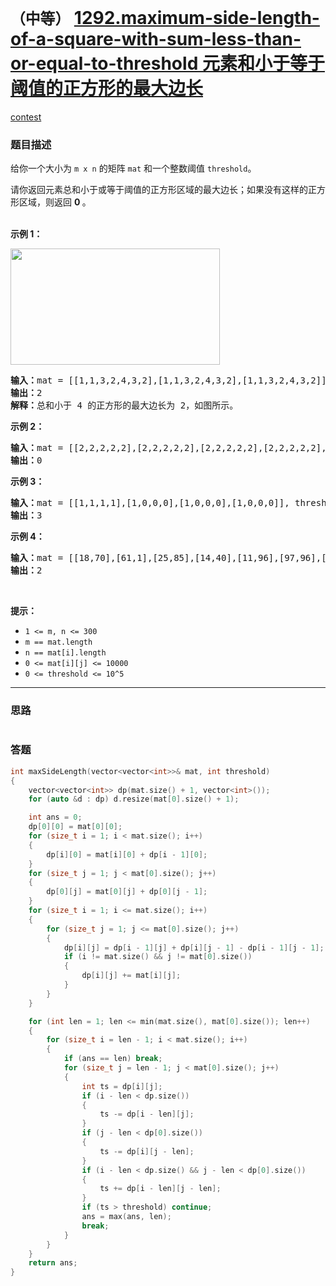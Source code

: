 # `（中等）` [1292.maximum-side-length-of-a-square-with-sum-less-than-or-equal-to-threshold 元素和小于等于阈值的正方形的最大边长](https://leetcode-cn.com/problems/maximum-side-length-of-a-square-with-sum-less-than-or-equal-to-threshold/)

[contest](https://leetcode-cn.com/contest/weekly-contest-167/problems/maximum-side-length-of-a-square-with-sum-less-than-or-equal-to-threshold/)

### 题目描述
<p>给你一个大小为&nbsp;<code>m x n</code>&nbsp;的矩阵&nbsp;<code>mat</code>&nbsp;和一个整数阈值&nbsp;<code>threshold</code>。</p>

<p>请你返回元素总和小于或等于阈值的正方形区域的最大边长；如果没有这样的正方形区域，则返回 <strong>0&nbsp;</strong>。<br>
&nbsp;</p>

<p><strong>示例 1：</strong></p>

<p><img style="height: 186px; width: 335px;" src="https://assets.leetcode-cn.com/aliyun-lc-upload/uploads/2019/12/15/e1.png" alt=""></p>

<pre><strong>输入：</strong>mat = [[1,1,3,2,4,3,2],[1,1,3,2,4,3,2],[1,1,3,2,4,3,2]], threshold = 4
<strong>输出：</strong>2
<strong>解释：</strong>总和小于 4 的正方形的最大边长为 2，如图所示。
</pre>

<p><strong>示例 2：</strong></p>

<pre><strong>输入：</strong>mat = [[2,2,2,2,2],[2,2,2,2,2],[2,2,2,2,2],[2,2,2,2,2],[2,2,2,2,2]], threshold = 1
<strong>输出：</strong>0
</pre>

<p><strong>示例 3：</strong></p>

<pre><strong>输入：</strong>mat = [[1,1,1,1],[1,0,0,0],[1,0,0,0],[1,0,0,0]], threshold = 6
<strong>输出：</strong>3
</pre>

<p><strong>示例 4：</strong></p>

<pre><strong>输入：</strong>mat = [[18,70],[61,1],[25,85],[14,40],[11,96],[97,96],[63,45]], threshold = 40184
<strong>输出：</strong>2
</pre>

<p>&nbsp;</p>

<p><strong>提示：</strong></p>

<ul>
	<li><code>1 &lt;= m, n &lt;= 300</code></li>
	<li><code>m == mat.length</code></li>
	<li><code>n == mat[i].length</code></li>
	<li><code>0 &lt;= mat[i][j] &lt;= 10000</code></li>
	<li><code>0 &lt;= threshold&nbsp;&lt;= 10^5</code></li>
</ul>


---
### 思路
```
```



### 答题
``` C++
int maxSideLength(vector<vector<int>>& mat, int threshold) 
{
    vector<vector<int>> dp(mat.size() + 1, vector<int>());
    for (auto &d : dp) d.resize(mat[0].size() + 1);

    int ans = 0;
    dp[0][0] = mat[0][0];
    for (size_t i = 1; i < mat.size(); i++)
    {
        dp[i][0] = mat[i][0] + dp[i - 1][0];
    }
    for (size_t j = 1; j < mat[0].size(); j++)
    {
        dp[0][j] = mat[0][j] + dp[0][j - 1];
    }
    for (size_t i = 1; i <= mat.size(); i++)
    {
        for (size_t j = 1; j <= mat[0].size(); j++)
        {
            dp[i][j] = dp[i - 1][j] + dp[i][j - 1] - dp[i - 1][j - 1];
            if (i != mat.size() && j != mat[0].size())
            {
                dp[i][j] += mat[i][j];
            }
        }
    }

    for (int len = 1; len <= min(mat.size(), mat[0].size()); len++)
    {
        for (size_t i = len - 1; i < mat.size(); i++)
        {
            if (ans == len) break;
            for (size_t j = len - 1; j < mat[0].size(); j++)
            {
                int ts = dp[i][j];
                if (i - len < dp.size())
                {
                    ts -= dp[i - len][j];
                }
                if (j - len < dp[0].size())
                {
                    ts -= dp[i][j - len];
                }
                if (i - len < dp.size() && j - len < dp[0].size())
                {
                    ts += dp[i - len][j - len];
                }
                if (ts > threshold) continue;
                ans = max(ans, len);
                break;
            }
        }
    }
    return ans;
}
```




